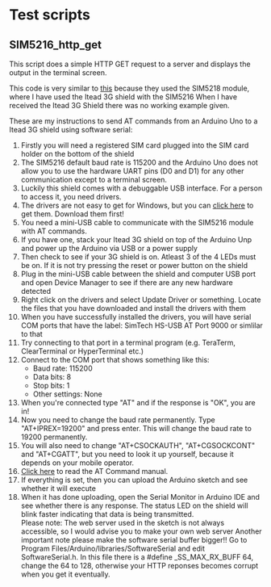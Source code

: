 # Test scripts

## SIM5216_http_get

This script does a simple HTTP GET request to a server and displays the output in the terminal screen.

This code is very similar to <a href="http://www.cooking-hacks.com/documentation/tutorials/arduino-3g-gprs-gsm-gps">this</a>
because they used the SIM5218 module, where I have used the Itead 3G shield with the SIM5216
When I have received the Itead 3G Shield there was no working example given.

These are my instructions to send AT commands from an Arduino Uno to a Itead 3G shield using software serial:
<ol>
<li>Firstly you will need a registered SIM card plugged into the SIM card holder on the bottom of the shield</li>
<li>The SIM5216 default baud rate is 115200 and the Arduino Uno does not allow you to use the hardware UART pins (D0 and D1) for any other communication except to a terminal screen.</li>
<li>Luckily this shield comes with a debuggable USB interface. For a person to access it, you need drivers.</li>
<li>The drivers are not easy to get for Windows, but you can <a href="https://github.com/jeanbritz/ArduinoSkripsie/blob/master/WindowsDrivers_SIM5218_2.4.00.rar">click here</a> to get them. Download them first!</li>
<li>You need a mini-USB cable to communicate with the SIM5216 module with AT commands. </li>
<li>If you have one, stack your Itead 3G shield on top of the Arduino Unp and power up the Arduino via USB or a power supply</li>
<li>Then check to see if your 3G shield is on. Atleast 3 of the 4 LEDs must be on. If it is not try pressing the reset or power button on the shield</li>
<li>Plug in the mini-USB cable between the shield and computer USB port and open Device Manager to see if there are any new hardware detected</li>
<li>Right click on the drivers and select Update Driver or something. Locate the files that you have downloaded and install the drivers with them</li> 
<li>When you have successfully installed the drivers, you will have serial COM ports that have the label: SimTech HS-USB AT Port 9000 or simlilar to that </li>
<li>Try connecting to that port in a terminal program (e.g. TeraTerm, ClearTerminal or HyperTerminal etc.)</li>
<li>Connect to the COM port that shows something like this:
  <ul>
  <li>Baud rate: 115200</li>
<li>Data bits: 8</li>
<li>Stop bits: 1</li>
<li>Other settings: None</li>
</ul></li>
<li>When you're connected type "AT" and if the response is "OK", you are in!</li>
<li>Now you need to change the baud rate permanently. Type "AT+IPREX=19200" and press enter. This will change the baud rate to 19200 permanently.</li>
<li>You will also need to change "AT+CSOCKAUTH", "AT+CGSOCKCONT" and "AT+CGATT", but you need to look it up yourself, because it depends on your mobile operator.</li>
<li><a href="http://www.simcom.ee/documents/wcdma-hspa/sim5216/SIM5216J_AT_Command_Manual_V1.02.pdf">Click here</a> to read the AT Command manual.</li>
<li>If everything is set, then you can upload the Arduino sketch and see whether it will execute</li>
<li>When it has done uploading, open the Serial Monitor in Arduino IDE and see whether there is any response. The status LED on the shield will blink faster indicating that data is being transmitted.</li>
Please note: The web server used in the sketch is not always accessible, so I would advise you to make your own web server
Another important note please make the software serial buffer bigger!! Go to Program Files/Arduino/libraries/SoftwareSerial and edit SoftwareSerial.h. In this file there is a #define _SS_MAX_RX_BUFF 64, change the 64 to 128, otherwise your HTTP reponses becomes corrupt when you get it eventually.

</ol>




